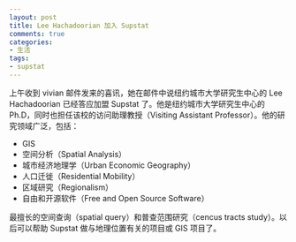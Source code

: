 ```yaml
---
layout: post
title: Lee Hachadoorian 加入 Supstat
comments: true
categories:
- 生活
tags:
- supstat
---
```


上午收到 vivian 邮件发来的喜讯，她在邮件中说纽约城市大学研究生中心的 Lee Hachadoorian 已经答应加盟 Supstat 了。他是纽约城市大学研究生中心的 Ph.D，同时也担任该校的访问助理教授（Visiting Assistant Professor）。他的研究领域广泛，包括：

* GIS
* 空间分析（Spatial Analysis）
* 城市经济地理学（Urban Economic Geography）
* 人口迁徙（Residential Mobility）
* 区域研究（Regionalism）
* 自由和开源软件（Free and Open Source Software）

最擅长的空间查询（spatial query）和普查范围研究（cencus tracts study）。以后可以帮助 Supstat 做与地理位置有关的项目或 GIS 项目了。


